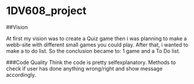 # 1DV608_project

##Vision

At first my vision was to create a Quiz game then i was planning to make a webb-site with different small games you could play.
After that, i wanted to make a to do list. So the conclusion became to: 1 game and a To Do list.

###Code Quality
Think the code is pretty selfexplanatory.
Methods to check if user has done anything wrong/right and show message accordingly.

